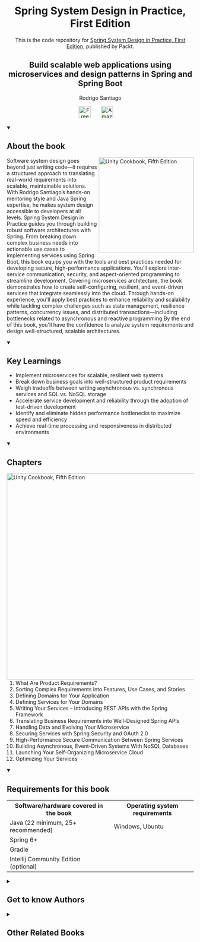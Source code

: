 <h1 align="center">
Spring System Design in Practice, First Edition</h1>
<p align="center">This is the code repository for <a href ="https://www.packtpub.com/en-us/product/spring-system-design-in-practice-9781803239880"> Spring System Design in Practice, First Edition</a>, published by Packt.
</p>

<h2 align="center">
Build scalable web applications using microservices and design patterns in Spring and Spring Boot
</h2>
<p align="center">
Rodrigo Santiago</p>

<p align="center">
  <a href="https://packt.link/free-ebook/9781803249018"><img width="32px" alt="Free PDF" title="Free PDF" src="https://cdn-icons-png.flaticon.com/512/4726/4726010.png"/></a>
 &#8287;&#8287;&#8287;&#8287;&#8287;
   <a href="https://www.amazon.com/Spring-System-Design-Practice-microservices/dp/1803249013/"><img width="32px" alt="Amazon" title="Get your copy" src="https://cdn-icons-png.flaticon.com/512/15466/15466027.png"/></a>
  &#8287;&#8287;&#8287;&#8287;&#8287;
</p>
<details open> 
  <summary><h2>About the book</summary>
<a href="https://www.packtpub.com/product/unity-cookbook-fifth-edition/9781805123026">
<img src="https://content.packt.com/B18632/cover_image_small.jpg" alt="Unity Cookbook, Fifth Edition" height="256px" align="right">
</a>

Software system design goes beyond just writing code—it requires a structured approach to translating real-world requirements into scalable, maintainable solutions. With Rodrigo Santiago’s hands-on mentoring style and Java Spring expertise, he makes system design accessible to developers at all levels.
Spring System Design in Practice guides you through building robust software architectures with Spring. From breaking down complex business needs into actionable use cases to implementing services using Spring Boot, this book equips you with the tools and best practices needed for developing secure, high-performance applications. You'll explore inter-service communication, security, and aspect-oriented programming to streamline development. Covering microservices architecture, the book demonstrates how to create self-configuring, resilient, and event-driven services that integrate seamlessly into the cloud. Through hands-on experience, you'll apply best practices to enhance reliability and scalability while tackling complex challenges such as state management, resilience patterns, concurrency issues, and distributed transactions—including bottlenecks related to asynchronous and reactive programming.By the end of this book, you'll have the confidence to analyze system requirements and design well-structured, scalable architectures.</details>
<details open> 
  <summary><h2>Key Learnings</summary>
<ul>

<li>Implement microservices for scalable, resilient web systems</li>

<li>Break down business goals into well-structured product requirements</li>

<li>Weigh tradeoffs between writing asynchronous vs. synchronous services and SQL vs. NoSQL storage</li>

<li>Accelerate service development and reliability through the adoption of test-driven development</li>

<li>Identify and eliminate hidden performance bottlenecks to maximize speed and efficiency</li>

<li>Achieve real-time processing and responsiveness in distributed environments</li>

</ul>

  </details>

<details open> 
  <summary><h2>Chapters</summary>
     <img src="https://cliply.co/wp-content/uploads/2020/02/372002150_DOCUMENTS_400px.gif" alt="Unity Cookbook, Fifth Edition" height="556px" align="right">
<ol>

  <li>What Are Product Requirements?</li>

  <li>Sorting Complex Requirements into Features,  Use Cases, and Stories</li>

  <li> Defining Domains for Your Application </li>

  <li>Defining Services for Your Domains </li>

  <li>Writing Your Services – Introducing REST APIs with the Spring Framework</li>

  <li>Translating Business Requirements into Well-Designed Spring APIs</li>

  <li>Handling Data and Evolving Your Microservice</li>

  <li>Securing Services with Spring Security and OAuth 2.0</li>

  <li>High-Performance Secure Communication Between Spring Services</li>

  <li>Building Asynchronous, Event-Driven Systems With NoSQL Databases</li>

  <li>Launching Your Self-Organizing Microservice Cloud</li>

  <li>Optimizing Your Services</li>

</ol>

</details>


<details open> 
  <summary><h2>Requirements for this book</summary>
    <table>
      <tr>
        <th>Software/hardware covered in the book</th>
        <th>Operating system requirements</th>
      </tr>
      <tr>
        <td>Java (22 minimum, 25+ recommended)</td>
        <td>Windows, Ubuntu</td>
      </tr>
      <tr>
        <td>Spring 6+</td>
        <td> </td>
      </tr>
      <tr>
        <td>Gradle</td>
        <td> </td>
      </tr>
      <tr>
        <td>Intellij Community Edition (optional)</td>
        <td> </td>
      </tr>
    </table>
  </details>
    


<details> 
  <summary><h2>Get to know Authors</h2></summary>

_Rodrigo Santiago_ Rodrigo Santiago is a software developer with years of experience streamlining systems and improving products and processes. He has led projects that turned chaotic challenges into high-performance solutions, focusing on areas where small changes had a big impact. Known for his calm and positive approach under pressure, Rodrigo has successfully guided cross-functional teams to deliver results. Rodrigo has worked in diverse industries, from legal tech to fintech, tackling system architecture and team dynamics. His expertise in system design, microservices, and event-driven architecture has enabled scalable solutions that meet both technical and business needs.



</details>
<details> 
  <summary><h2>Other Related Books</h2></summary>
<ul>

  <li><a href="https://www.packtpub.com/en-us/product/react-key-concepts-second-edition/9781836202271">React Key Concepts, Second Edition</a></li>

  <li><a href="https://www.packtpub.com/en-us/product/microservices-with-spring-boot-3-and-spring-cloud-third-edition-third-edition/9781805128694">Microservices with Spring Boot 3 and Spring Cloud, Third Edition, Third Edition</a></li>
 
</ul>

</details>
